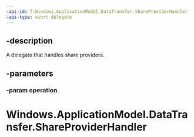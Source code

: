 ```yaml
---
-api-id: T:Windows.ApplicationModel.DataTransfer.ShareProviderHandler
-api-type: winrt delegate
---
```


<!-- Delegate syntax.
public delegate void ShareProviderHandler(ShareProviderOperation operation)
-->


## -description

A delegate that handles share providers.

## -parameters

### -param operation

# Windows.ApplicationModel.DataTransfer.ShareProviderHandler

